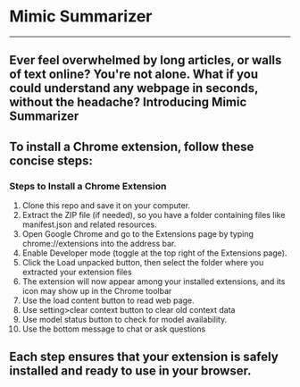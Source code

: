 # Mimic Summarizer
---
Ever feel overwhelmed by long articles, or walls of text online? You're not alone. What if you could understand any webpage in seconds, without the headache? Introducing Mimic Summarizer 
---

## To install a Chrome extension, follow these concise steps:
### Steps to Install a Chrome Extension

1. Clone this repo and save it on your computer.
2. Extract the ZIP file (if needed), so you have a folder containing files like manifest.json and related resources.
3. Open Google Chrome and go to the Extensions page by typing chrome://extensions into the address bar.
4. Enable Developer mode (toggle at the top right of the Extensions page).
5. Click the Load unpacked button, then select the folder where you extracted your extension files
6. The extension will now appear among your installed extensions, and its icon may show up in the Chrome toolbar
7. Use the load content button to read web page.
8. Use setting>clear context button to clear old context data
9. Use model status button to check for model availability.
10. Use the bottom message to chat or ask questions 

Each step ensures that your extension is safely installed and ready to use in your browser.
---
